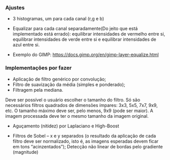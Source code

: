 
### Ajustes
- 3 histogramas, um para cada canal (r,g e b)

- Equalizar para cada canal separadamente(Do jeito que está implementado está errado): equilibrar intensidades de vermelho entre si, equilibrar intensidades de verde entre si e equilibrar intensidades de azul entre si. 

- Exemplo do GIMP: https://docs.gimp.org/en/gimp-layer-equalize.html

### Implementações por fazer

- Aplicação de filtro genérico por convolução; 
- Filtro de suavização da média (simples e ponderado); 
- Filtragem pela mediana.

Deve ser possível o usuário escolher o tamanho do filtro. Só são necessários filtros quadrados de dimensões ímpares: 3x3, 5x5, 7x7, 9x9, etc. O tamanho máximo deve ser, pelo menos, 9x9 (pode ser maior). A imagem processada deve ter o mesmo tamanho da imagem original.

- Aguçamento (nitidez) por Laplaciano e High-Boost

- Filtros de Sobel – x e y separados (o resultado da aplicação de cada filtro deve ser normalizado, isto é, as imagens esperadas devem ficar em tons “acinzentados”); Detecção não linear de bordas pelo gradiente (magnitude)